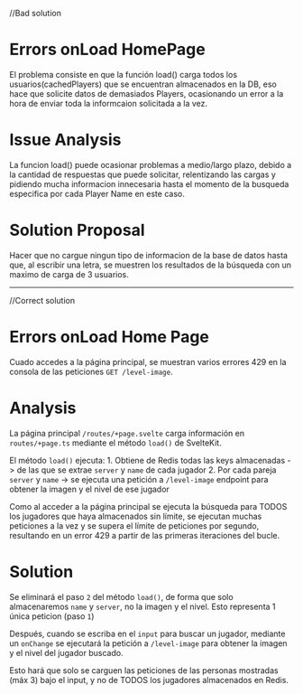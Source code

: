 //Bad solution
# Errors onLoad HomePage

El problema consiste en que la función load() carga todos los usuarios(cachedPlayers) que se encuentran almacenados en la DB, eso hace que solicite datos de demasiados Players,  ocasionando un error a la hora de enviar toda la informcaion solicitada a la vez.

# Issue Analysis

La funcion load() puede ocasionar problemas a medio/largo plazo, debido a la cantidad de respuestas que puede solicitar, relentizando las cargas y pidiendo mucha informacion innecesaria hasta el momento de la busqueda especifica por cada Player Name en este caso.

# Solution Proposal

Hacer que no cargue ningun tipo de informacion de la base de datos hasta que, al escribir una letra, se muestren los resultados de la búsqueda con un maximo de carga de 3 usuarios.

--------------------------------------------------------------------------------------------

//Correct solution

# Errors onLoad Home Page

Cuado accedes a la página principal, se muestran varios errores 429 en la consola de las peticiones `GET /level-image`.

# Analysis

La página principal `/routes/+page.svelte` carga información en `routes/+page.ts` mediante el método `load()` de SvelteKit.

El método `load()` ejecuta:
    1. Obtiene de Redis todas las keys almacenadas -> de las que se extrae `server` y `name` de cada jugador
    2. Por cada pareja `server` y `name` -> se ejecuta una petición a `/level-image` endpoint para obtener la imagen y el nivel de ese jugador

Como al acceder a la página principal se ejecuta la búsqueda para TODOS los jugadores que haya almacenados sin límite, se ejecutan muchas peticiones a la vez y se supera el límite de peticiones por segundo, resultando en un error 429 a partir de las primeras iteraciones del bucle.

# Solution

Se eliminará el paso `2` del método `load()`, de forma que solo almacenaremos `name` y `server`, no la imagen y el nivel. Esto representa 1 única peticion (paso `1`)

Después, cuando se escriba en el `input` para buscar un jugador, mediante un `onChange` se ejecutará la petición a `/level-image` para obtener la imagen y el nivel del jugador buscado.

Esto hará que solo se carguen las peticiones de las personas mostradas (máx 3) bajo el input, y no de TODOS los jugadores almacenados en Redis.